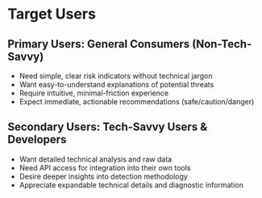 # Target Users

## Primary Users: General Consumers (Non-Tech-Savvy)
- Need simple, clear risk indicators without technical jargon
- Want easy-to-understand explanations of potential threats
- Require intuitive, minimal-friction experience
- Expect immediate, actionable recommendations (safe/caution/danger)

## Secondary Users: Tech-Savvy Users & Developers
- Want detailed technical analysis and raw data
- Need API access for integration into their own tools
- Desire deeper insights into detection methodology
- Appreciate expandable technical details and diagnostic information